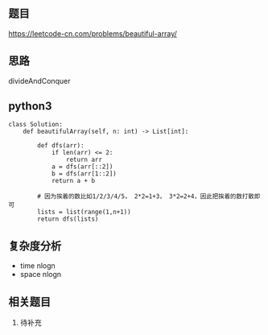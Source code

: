 ## 题目
https://leetcode-cn.com/problems/beautiful-array/

## 思路
divideAndConquer

## python3
```python3
class Solution:
    def beautifulArray(self, n: int) -> List[int]:

        def dfs(arr):
            if len(arr) <= 2:
                return arr
            a = dfs(arr[::2])
            b = dfs(arr[1::2])
            return a + b
        
        # 因为挨着的数比如1/2/3/4/5， 2*2=1+3， 3*2=2+4，因此把挨着的数打散即可
        lists = list(range(1,n+1))
        return dfs(lists)
```

## 复杂度分析
* time nlogn
* space nlogn

## 相关题目
1. 待补充
